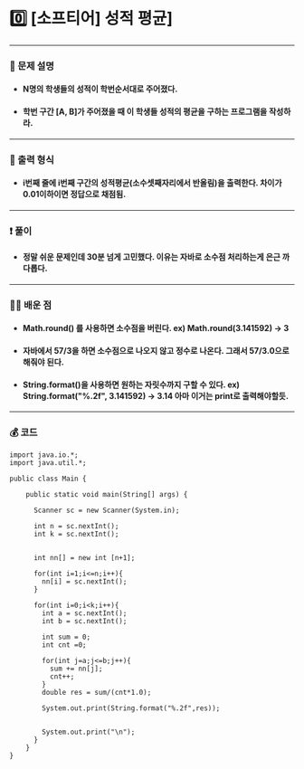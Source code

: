 # 0️⃣ [소프티어] 성적 평균] </span> 

---
### 📃 문제 설명
- #### N명의 학생들의 성적이 학번순서대로 주어졌다.
- #### 학번 구간 [A, B]가 주어졌을 때 이 학생들 성적의 평균을 구하는 프로그램을 작성하라.

---
### 🔑 출력 형식
- #### i번째 줄에 i번째 구간의 성적평균(소수셋째자리에서 반올림)을 출력한다. 차이가 0.01이하이면 정답으로 채점됨.

---
### ❗️ 풀이 
- #### 정말 쉬운 문제인데 30분 넘게 고민했다. 이유는 자바로 소수점 처리하는게 은근 까다롭다.


--- 
### 👨‍💻 배운 점
- #### Math.round() 를 사용하면 소수점을 버린다. ex)  Math.round(3.141592) -> 3
- #### 자바에서 57/3을 하면 소수점으로 나오지 않고 정수로 나온다. 그래서 57/3.0으로 해줘야 된다.
- #### String.format()을 사용하면 원하는 자릿수까지 구할 수 있다. ex)  String.format("%.2f", 3.141592) -> 3.14 아마 이거는 print로 출력해야할듯.

---
### 💰 코드
```
import java.io.*;
import java.util.*;

public class Main {

    public static void main(String[] args) {

      Scanner sc = new Scanner(System.in);

      int n = sc.nextInt();
      int k = sc.nextInt();
      

      int nn[] = new int [n+1];

      for(int i=1;i<=n;i++){
        nn[i] = sc.nextInt();
      }

      for(int i=0;i<k;i++){
        int a = sc.nextInt();
        int b = sc.nextInt();

        int sum = 0;
        int cnt =0;
        
        for(int j=a;j<=b;j++){
          sum += nn[j];
          cnt++;
        }
        double res = sum/(cnt*1.0);
       
        System.out.print(String.format("%.2f",res));
        

        System.out.print("\n");
      }
    }
}

```



